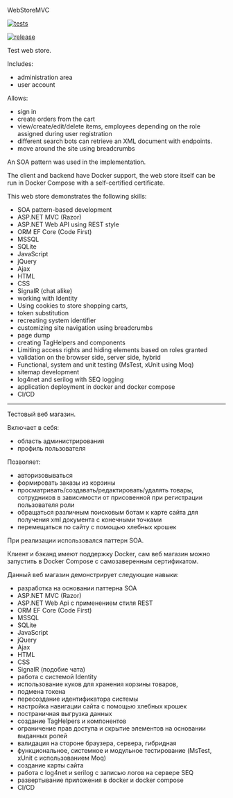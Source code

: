 ﻿WebStoreMVC

[![tests](https://github.com/Sergei3190/WebStoreMVC/actions/workflows/tests.yml/badge.svg)](https://github.com/Sergei3190/WebStoreMVC/actions/workflows/tests.yml)

[![release](https://github.com/Sergei3190/WebStoreMVC/actions/workflows/release.yml/badge.svg)](https://github.com/Sergei3190/WebStoreMVC/actions/workflows/release.yml)

Test web store.

Includes:

- administration area
- user account

Allows:

- sign in
- create orders from the cart
- view/create/edit/delete items, employees depending on the role assigned during user registration
- different search bots can retrieve an XML document with endpoints.
- move around the site using breadcrumbs

An SOA pattern was used in the implementation.

The client and backend have Docker support, the web store itself can be run in Docker Compose with a self-certified certificate.

This web store demonstrates the following skills:

- SOA pattern-based development 
- ASP.NET MVC (Razor)
- ASP.NET Web API using REST style
- ORM EF Core (Code First)
- MSSQL
- SQLite
- JavaScript
- jQuery
- Ajax
- HTML
- CSS
- SignalR (chat alike)
- working with Identity
- Using cookies to store shopping carts,
- token substitution
- recreating system identifier
- customizing site navigation using breadcrumbs
- page dump
- creating TagHelpers and components
- Limiting access rights and hiding elements based on roles granted
- validation on the browser side, server side, hybrid
- Functional, system and unit testing (MsTest, xUnit using Moq)
- sitemap development
- log4net and serilog with SEQ logging
- application deployment in docker and docker compose
- CI/CD

----------------------------------------------------------------------------------------------------------------------------------

Тестовый веб магазин.

Включает в себя:

- область администрирования
- профиль пользователя

Позволяет:

- авторизовываться
- формировать заказы из корзины
- просматривать/создавать/редактировать/удалять товары, сотрудников в зависимости от присовенной при регистрации пользователя роли
- обращаться различным поисковым ботам к карте сайта для получения xml документа c конечными точками
- перемещаться по сайту с помощью хлебных крошек

При реализации использовался паттерн SOA.

Клиент и бэканд имеют поддержку Docker, сам веб магазин можно запустить в Docker Compose с самозаверенным сертификатом.

Данный веб магазин демонстрирует следующие навыки:

- разработка на основании паттерна SOA 
- ASP.NET MVC (Razor)
- ASP.NET Web Api с применением стиля REST
- ORM EF Core (Code First)
- MSSQL
- SQLite
- JavaScript
- jQuery
- Ajax
- HTML
- CSS
- SignalR (подобие чата)
- работа с системой Identity
- использование куков для хранения корзины товаров,
- подмена токена
- пересоздание идентификатора системы
- настройка навигации сайта с помощью хлебных крошек
- постраничная выгрузка данных
- создание TagHelpers и компонентов
- ограничение прав доступа и скрытие элементов на основании выданных ролей
- валидация на стороне браузера, сервера, гибридная
- функциональное, системное и модульное тестирование (MsTest, xUnit с использованием Moq)
- создание карты сайта
- работа с log4net и serilog с записью логов на сервере SEQ
- развертывание приложения в docker и docker compose
- CI/CD
